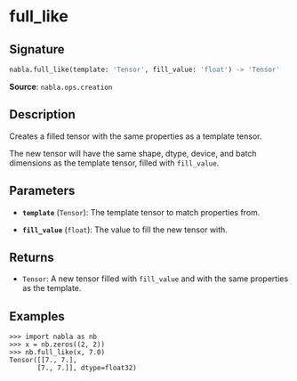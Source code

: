 # full_like

## Signature

```python
nabla.full_like(template: 'Tensor', fill_value: 'float') -> 'Tensor'
```

**Source**: `nabla.ops.creation`

## Description

Creates a filled tensor with the same properties as a template tensor.

The new tensor will have the same shape, dtype, device, and batch
dimensions as the template tensor, filled with `fill_value`.

## Parameters

- **`template`** (`Tensor`): The template tensor to match properties from.

- **`fill_value`** (`float`): The value to fill the new tensor with.

## Returns

- `Tensor`: A new tensor filled with `fill_value` and with the same properties as the template.

## Examples

```pycon
>>> import nabla as nb
>>> x = nb.zeros((2, 2))
>>> nb.full_like(x, 7.0)
Tensor([[7., 7.],
       [7., 7.]], dtype=float32)
```
